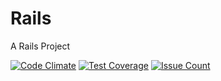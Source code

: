 # Rails

A Rails Project

[![Code Climate](https://codeclimate.com/github/JacksonGL/Rails/badges/gpa.svg)](https://codeclimate.com/github/JacksonGL/Rails)
[![Test Coverage](https://codeclimate.com/github/JacksonGL/Rails/badges/coverage.svg)](https://codeclimate.com/github/JacksonGL/Rails/coverage)
[![Issue Count](https://codeclimate.com/github/JacksonGL/Rails/badges/issue_count.svg)](https://codeclimate.com/github/JacksonGL/Rails)